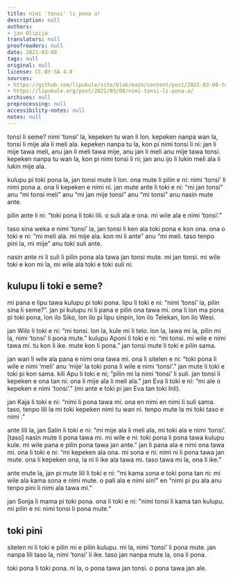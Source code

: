 ```yaml
---
title: nimi 'tonsi' li pona a!
description: null
authors:
- jan Olipija
translators: null
proofreaders: null
date: 2021-03-08
tags: null
original: null
license: CC-BY-SA 4.0
sources:
- https://github.com/lipukule/site/blob/main/content/post/2021-03-08-tonsi.md
- https://lipukule.org/post/2021/03/08/nimi-tonsi-li-pona-a/
archives: null
preprocessing: null
accessibility-notes: null
notes: null
---
```


tonsi li seme? nimi ‘tonsi’ la, kepeken tu wan li lon. kepeken nanpa wan la, tonsi li mije ala li meli ala. kepeken nanpa tu la, kon pi nimi tonsi li ni: jan li mije tawa meli, anu jan li meli tawa mije, anu jan li meli anu mije tawa tonsi. kepeken nanpa tu wan la, kon pi nimi tonsi li ni; jan anu ijo li lukin meli ala li lukin mije ala.

kulupu pi toki pona la, jan tonsi mute li lon. ona mute li pilin e ni: nimi ‘tonsi’ li nimi pona a. ona li kepeken e nimi ni. jan mute ante li toki e ni: “mi jan tonsi” anu “mi tonsi meli” anu “mi jan mije tonsi” anu “mi tonsi” anu nasin mute ante.

pilin ante li ni: “toki pona li toki lili. o suli ala e ona. mi wile ala e nimi ‘tonsi’.”

taso sina weka e nimi ‘tonsi’ la, jan tonsi li ken ala toki pona e kon ona. ona o toki e ni: “mi meli ala. mi mije ala. kon mi li ante” anu “mi meli. taso tenpo pini la, mi mije” anu toki suli ante.

nasin ante ni li suli li pilin pona ala tawa jan tonsi mute. mi jan tonsi. mi wile toki e kon mi la, mi wile ala toki e toki suli ni.

## kulupu li toki e seme?

mi pana e lipu tawa kulupu pi toki pona. lipu li toki e ni: “nimi ‘tonsi’ la, pilin sina li seme?”. jan pi kulupu ni li pana e pilin ona tawa mi. ona li lon ma pona pi toki pona, lon ilo Siko, lon ilo pi lipu sinpin, lon ilo Telekan, lon ilo Wesi.

jan Wilo li toki e ni: “mi tonsi. lon la, kule mi li telo. lon la, lawa mi la, pilin mi la, nimi ‘tonsi’ li pona mute.” kulupu Aponi li toki e ni: “mi tonsi. mi wile e nimi tawa mi. tu kon li ike. mute kon li pona.” jan tonsi mute li toki e pilin sama.

jan wan li wile ala pana e nimi ona tawa mi. ona li sitelen e ni: “toki pona li wile e nimi ‘meli’ anu ‘mije’ la toki pona li wile e nimi ‘tonsi’.” jan mute li toki e toki pi kon sama. kili Apu li toki e ni; “pilin mi la nimi ‘tonsi’ li suli. jan tonsi li kepeken e ona tan ni: ona li mije ala li meli ala.” jan Eva li toki e ni: “mi ale o kepeken e nimi ‘tonsi’.” (mi ante e toki pi jan Eva tan toki Inli).

jan Kaja li toki e ni: “nimi <tonsi> li pona tawa mi. ona en nimi <meli> en nimi <mije> li suli sama. taso, tenpo lili la mi toki kepeken nimi tu wan ni. tenpo mute la mi toki taso e nimi <jan>.”

ante lili la, jan Salin li toki e ni: “mi mije ala li meli ala, mi toki ala e nimi ‘tonsi’. [taso] nasin mute li pona tawa mi. mi wile e ni: toki pona li pona tawa kulupu kule. mi wile pana e pilin pona tawa jan ante.” jan li pana ala e nimi ona tawa mi. ona li toki e ni: “mi kepeken ala ona. mi sona e ni: nimi ni li pona tawa jan mute. ona li kepeken ona, la ni li ike ala tawa mi. taso tawa mi la, ona li ike.”

ante mute la, jan pi mute lili li toki e ni: “mi kama sona e toki pona tan ni: mi wile ala kama sona e nimi mute. o pali ala e nimi sin!” en “nimi pi pu ala anu tenpo pini li nimi ala tawa mi.”

jan Sonja li mama pi toki pona. ona li toki e ni: "nimi tonsi li kama tan kulupu. mi pilin e ni: nimi tonsi li pona mute."

## toki pini

sitelen ni li toki e pilin mi e pilin kulupu. mi la, nimi ‘tonsi’ li pona mute. jan nanpa lili taso la, nimi ‘tonsi’ li ike. taso jan nanpa mute la, ona li pona.

toki pona li toki pona. ni la, o pona tawa jan tonsi. o pona tawa jan ale.